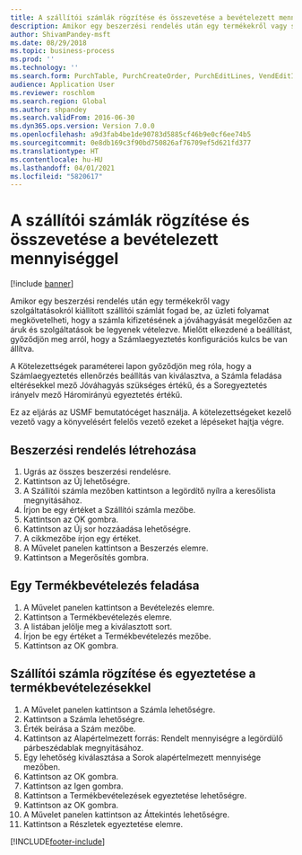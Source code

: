 ```yaml
---
title: A szállítói számlák rögzítése és összevetése a bevételezett mennyiséggel
description: Amikor egy beszerzési rendelés után egy termékekről vagy szolgáltatásokról kiállított szállítói számlát fogad be, az üzleti folyamat megkövetelheti, hogy a számla kifizetésének a jóváhagyását megelőzően az áruk és szolgáltatások be legyenek vételezve.
author: ShivamPandey-msft
ms.date: 08/29/2018
ms.topic: business-process
ms.prod: ''
ms.technology: ''
ms.search.form: PurchTable, PurchCreateOrder, PurchEditLines, VendEditInvoice, VendEditInvoiceDefaultQuantityForLinesDropDialog,  VendJournalMatch_PackingSlip, VendInvoiceMatchingDetails
audience: Application User
ms.reviewer: roschlom
ms.search.region: Global
ms.author: shpandey
ms.search.validFrom: 2016-06-30
ms.dyn365.ops.version: Version 7.0.0
ms.openlocfilehash: a9d3fab4be1de90783d5885cf46b9e0cf6ee74b5
ms.sourcegitcommit: 0e8db169c3f90bd750826af76709ef5d621fd377
ms.translationtype: HT
ms.contentlocale: hu-HU
ms.lasthandoff: 04/01/2021
ms.locfileid: "5820617"
---
```

# <a name="record-vendor-invoice-and-match-against-received-quantity"></a>A szállítói számlák rögzítése és összevetése a bevételezett mennyiséggel

[!include [banner](../../includes/banner.md)]

Amikor egy beszerzési rendelés után egy termékekről vagy szolgáltatásokról kiállított szállítói számlát fogad be, az üzleti folyamat megkövetelheti, hogy a számla kifizetésének a jóváhagyását megelőzően az áruk és szolgáltatások be legyenek vételezve. Mielőtt elkezdené a beállítást, győződjön meg arról, hogy a Számlaegyeztetés konfigurációs kulcs be van állítva. 

A Kötelezettségek paraméterei lapon győződjön meg róla, hogy a Számlaegyeztetés ellenőrzés beállítás van kiválasztva, a Számla feladása eltérésekkel mező Jóváhagyás szükséges értékű, és a Soregyeztetés irányelv mező Háromirányú egyeztetés értékű.

Ez az eljárás az USMF bemutatócéget használja. A kötelezettségeket kezelő vezető vagy a könyvelésért felelős vezető ezeket a lépéseket hajtja végre.


## <a name="create-a-purchase-order"></a>Beszerzési rendelés létrehozása
1. Ugrás az összes beszerzési rendelésre.
2. Kattintson az Új lehetőségre.
3. A Szállítói számla mezőben kattintson a legördítő nyílra a keresőlista megnyitásához.
4. Írjon be egy értéket a Szállítói számla mezőbe.
5. Kattintson az OK gombra.
6. Kattintson az Új sor hozzáadása lehetőségre.
7. A cikkmezőbe írjon egy értéket.
8. A Művelet panelen kattintson a Beszerzés elemre.
9. Kattintson a Megerősítés gombra.

## <a name="post-a-product-receipt"></a>Egy Termékbevételezés feladása
1. A Művelet panelen kattintson a Bevételezés elemre.
2. Kattintson a Termékbevételezés elemre.
3. A listában jelölje meg a kiválasztott sort.
4. Írjon be egy értéket a Termékbevételezés mezőbe.
5. Kattintson az OK gombra.

## <a name="record-and-match-a-vendor-invoice-to-a-product-receipt"></a>Szállítói számla rögzítése és egyeztetése a termékbevételezésekkel
1. A Művelet panelen kattintson a Számla lehetőségre.
2. Kattintson a Számla lehetőségre.
3. Érték beírása a Szám mezőbe.
4. Kattintson az Alapértelmezett forrás: Rendelt mennyiségre a legördülő párbeszédablak megnyitásához.
5. Egy lehetőség kiválasztása a Sorok alapértelmezett mennyisége mezőben.
6. Kattintson az OK gombra.
7. Kattintson az Igen gombra.
8. Kattintson a Termékbevételezések egyeztetése lehetőségre.
9. Kattintson az OK gombra.
10. A Művelet panelen kattintson az Áttekintés lehetőségre.
11. Kattintson a Részletek egyeztetése elemre.



[!INCLUDE[footer-include](../../../includes/footer-banner.md)]